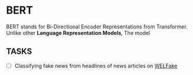 # BERT
BERT stands for Bi-Directional Encoder Representations from Transformer. Unlike other **Language Representation Models**, The model 
## TASKS
- [ ] Classifying fake news from headlines of news articles on [WELFake](https://doi.org/10.1109/TCSS.2021.3068519)

